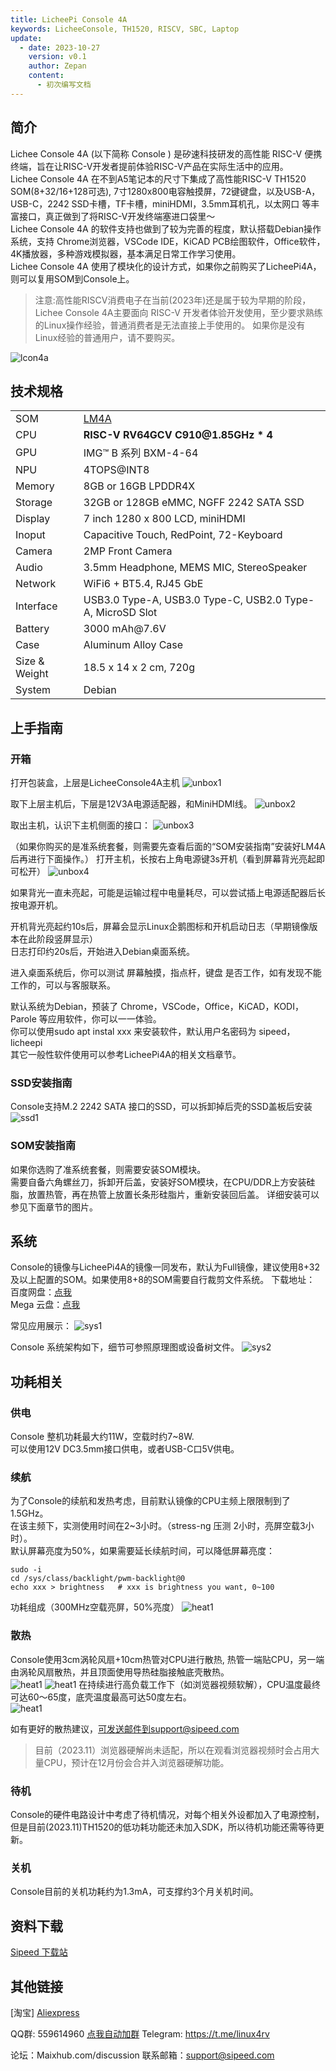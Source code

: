 ```yaml
---
title: LicheePi Console 4A
keywords: LicheeConsole, TH1520, RISCV, SBC, Laptop
update:
  - date: 2023-10-27
    version: v0.1
    author: Zepan
    content:
      - 初次编写文档
---
```


## 简介

Lichee Console 4A (以下简称 Console ) 是矽速科技研发的高性能 RISC-V 便携终端，旨在让RISC-V开发者提前体验RISC-V产品在实际生活中的应用。  
Lichee Console 4A 在不到A5笔记本的尺寸下集成了高性能RISC-V TH1520 SOM(8+32/16+128可选), 7寸1280x800电容触摸屏，72键键盘，以及USB-A，USB-C，2242 SSD卡槽，TF卡槽，miniHDMI，3.5mm耳机孔，以太网口 等丰富接口，真正做到了将RISC-V开发终端塞进口袋里～  
Lichee Console 4A 的软件支持也做到了较为完善的程度，默认搭载Debian操作系统，支持 Chrome浏览器，VSCode IDE，KiCAD PCB绘图软件，Office软件，4K播放器，多种游戏模拟器，基本满足日常工作学习使用。  
Lichee Console 4A 使用了模块化的设计方式，如果你之前购买了LicheePi4A，则可以复用SOM到Console上。

> 注意:高性能RISCV消费电子在当前(2023年)还是属于较为早期的阶段，Lichee Console 4A主要面向 RISC-V 开发者体验开发使用，至少要求熟练的Linux操作经验，普通消费者是无法直接上手使用的。
> 如果你是没有Linux经验的普通用户，请不要购买。

![lcon4a](./assets/lcon4a/lcon4a.jpg)


## 技术规格

<table>
<colgroup>
<col  class="org-left" />
<col  class="org-left" />
</colgroup>
<tr>
<td class="org-left">SOM</td>
<td class="org-left"> <a href="https://wiki.sipeed.com/lm4a">LM4A</a> </td>
</tr>
<tr>
<td class="org-left">CPU</td>
<td class="org-left"><strong>RISC-V RV64GCV C910@1.85GHz * 4</strong> </td>
</tr>
<tr>
<td class="org-left">GPU</td>
<td class="org-left">IMG™ B 系列 BXM-4-64 </td>
</tr>
<tr>
<td class="org-left">NPU</td>
<td class="org-left">4TOPS@INT8 </td>
</tr>
<tr>
<td class="org-left">Memory</td>
<td class="org-left"> 8GB or 16GB LPDDR4X </td>
</tr>
<tr>
<td class="org-left">Storage</td>
<td class="org-left"> 32GB or 128GB eMMC, NGFF 2242 SATA SSD </td>
</tr>
<tr>
<td class="org-left">Display</td>
<td class="org-left"> 7 inch 1280 x 800 LCD, miniHDMI </td>
</tr>
<tr>
<td class="org-left">Inoput</td>
<td class="org-left"> Capacitive Touch, RedPoint, 72-Keyboard </td>
</tr>
<tr>
<td class="org-left">Camera</td>
<td class="org-left"> 2MP Front Camera </td>
</tr>
<tr>
<td class="org-left">Audio</td>
<td class="org-left"> 3.5mm Headphone, MEMS MIC, StereoSpeaker </td>
</tr>
<tr>
<td class="org-left">Network</td>
<td class="org-left"> WiFi6 + BT5.4, RJ45 GbE </td>
</tr>
<tr>
<td class="org-left">Interface</td>
<td class="org-left"> USB3.0 Type-A, USB3.0 Type-C, 
USB2.0 Type-A, MicroSD Slot </td>
</tr>
<tr>
<td class="org-left"> Battery </td>
<td class="org-left"> 3000 mAh@7.6V </td>
</tr>
<tr>
<td class="org-left">Case</td>
<td class="org-left">Aluminum Alloy Case</td>
</tr>
<tr>
<td class="org-left">Size & Weight</td>
<td class="org-left">18.5 x 14 x 2 cm, 720g</td>
</tr>
<tr>
<td class="org-left">System</td>
<td class="org-left">Debian </td>
</tr>
</table>


## 上手指南

### 开箱
打开包装盒，上层是LicheeConsole4A主机
![unbox1](./assets/lcon4a/unbox1.png)

取下上层主机后，下层是12V3A电源适配器，和MiniHDMI线。
![unbox2](./assets/lcon4a/unbox2.png)


取出主机，认识下主机侧面的接口：
![unbox3](./assets/lcon4a/unbox3.png)


（如果你购买的是准系统套餐，则需要先查看后面的“SOM安装指南”安装好LM4A后再进行下面操作。）
打开主机，长按右上角电源键3s开机（看到屏幕背光亮起即可松开）
![unbox4](./assets/lcon4a/unbox4.png)

如果背光一直未亮起，可能是运输过程中电量耗尽，可以尝试插上电源适配器后长按电源开机。

开机背光亮起约10s后，屏幕会显示Linux企鹅图标和开机启动日志（早期镜像版本在此阶段竖屏显示）   
日志打印约20s后，开始进入Debian桌面系统。

进入桌面系统后，你可以测试 屏幕触摸，指点杆，键盘 是否工作，如有发现不能工作的，可以与客服联系。  

默认系统为Debian，预装了 Chrome，VSCode，Office，KiCAD，KODI，Parole 等应用软件，你可以一一体验。  
你可以使用sudo apt instal xxx 来安装软件，默认用户名密码为 sipeed，licheepi  
其它一般性软件使用可以参考LicheePi4A的相关文档章节。  

### SSD安装指南
Console支持M.2 2242 SATA 接口的SSD，可以拆卸掉后壳的SSD盖板后安装
![ssd1](./assets/lcon4a/ssd1.jpg)

### SOM安装指南
如果你选购了准系统套餐，则需要安装SOM模块。  
需要自备六角螺丝刀，拆卸开后盖，安装好SOM模块，在CPU/DDR上方安装硅脂，放置热管，再在热管上放置长条形硅脂片，重新安装回后盖。
详细安装可以参见下面章节的图片。


## 系统
Console的镜像与LicheePi4A的镜像一同发布，默认为Full镜像，建议使用8+32及以上配置的SOM。如果使用8+8的SOM需要自行裁剪文件系统。
下载地址：  
百度网盘：[点我](https://pan.baidu.com/s/1xH56ZlewB6UOMlke5BrKWQ)  
Mega 云盘：[点我](https://mega.nz/folder/phoQlBTZ#cZeQ3qZ__pDvP94PT3_bGA)  


常见应用展示：
![sys1](./assets/lcon4a/sys1.png)


Console 系统架构如下，细节可参照原理图或设备树文件。
![sys2](./assets/lcon4a/sys2.png)





## 功耗相关

### 供电
Console 整机功耗最大约11W，空载时约7~8W.  
可以使用12V DC3.5mm接口供电，或者USB-C口5V供电。

### 续航
为了Console的续航和发热考虑，目前默认镜像的CPU主频上限限制到了1.5GHz。  
在该主频下，实测使用时间在2~3小时。（stress-ng 压测 2小时，亮屏空载3小时）。  
默认屏幕亮度为50%，如果需要延长续航时间，可以降低屏幕亮度：   
```
sudo -i
cd /sys/class/backlight/pwm-backlight@0
echo xxx > brightness   # xxx is brightness you want, 0~100
```

功耗组成（300MHz空载亮屏，50%亮度）
![heat1](./assets/lcon4a/power1.png)


### 散热
Console使用3cm涡轮风扇+10cm热管对CPU进行散热, 热管一端贴CPU，另一端由涡轮风扇散热，并且顶面使用导热硅脂接触底壳散热。  
![heat1](./assets/lcon4a/heat1.png)
![heat1](./assets/lcon4a/heat2.png)
在持续进行高负载工作下（如浏览器视频软解），CPU温度最终可达60～65度，底壳温度最高可达50度左右。  
![heat1](./assets/lcon4a/heat3.png)

如有更好的散热建议，可发送邮件到support@sipeed.com 
> 目前（2023.11）浏览器硬解尚未适配，所以在观看浏览器视频时会占用大量CPU，预计在12月份会合并入浏览器硬解功能。  

### 待机
Console的硬件电路设计中考虑了待机情况，对每个相关外设都加入了电源控制，但是目前(2023.11)TH1520的低功耗功能还未加入SDK，所以待机功能还需等待更新。  


### 关机
Console目前的关机功耗约为1.3mA，可支撑约3个月关机时间。



## 资料下载
[Sipeed 下载站](https://dl.sipeed.com/shareURL/LICHEE/LicheeConsole4A)


## 其他链接
[淘宝]
[Aliexpress](https://www.aliexpress.us/item/3256805987954160.html)

QQ群: 559614960 [点我自动加群](http://qm.qq.com/cgi-bin/qm/qr?k=5YkapIhdtWHp8AEfM5_bFFYQIX3CUQN6)
Telegram: https://t.me/linux4rv

论坛：Maixhub.com/discussion
联系邮箱：support@sipeed.com






